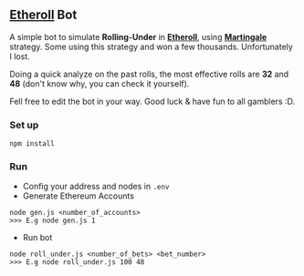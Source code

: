 ## [Etheroll](https://etheroll.com/) Bot

A simple bot to simulate **Rolling-Under** in **[Etheroll](https://etheroll.com/)**, using **[Martingale](https://tinyurl.com/ld834fa)** strategy. Some using this strategy and won a few thousands. Unfortunately I lost.

Doing a quick analyze on the past rolls, the most effective rolls are **32** and **48** (don't know why, you can check it yourself).

Fell free to edit the bot in your way. Good luck & have fun to all gamblers :D.

### Set up
```
npm install
```

### Run
* Config your address and nodes in `.env`
* Generate Ethereum Accounts
```
node gen.js <number_of_accounts>
>>> E.g node gen.js 1
```
* Run bot
```
node roll_under.js <number_of_bets> <bet_number>
>>> E.g node roll_under.js 100 48
```
